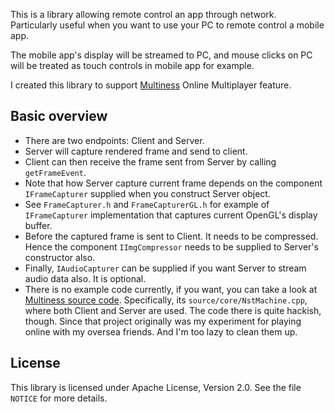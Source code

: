 This is a library allowing remote control an app through network.
Particularly useful when you want to use your PC to remote control a mobile app.

The mobile app's display will be streamed to PC, and mouse clicks on PC will be
treated as touch controls in mobile app for example.

I created this library to support [Multiness](https://lehoangquyenblog.wordpress.com/published-games/74-2/)
Online Multiplayer feature.

## Basic overview
* There are two endpoints: Client and Server.
* Server will capture rendered frame and send to client.
* Client can then receive the frame sent from Server by calling `getFrameEvent`.
* Note that how Server capture current frame depends on the component `IFrameCapturer` supplied when you construct Server object.
* See `FrameCapturer.h` and `FrameCapturerGL.h` for example of `IFrameCapturer` implementation that captures current OpenGL's display buffer.
* Before the captured frame is sent to Client. It needs to be compressed. Hence the component `IImgCompressor` needs to be supplied to Server's constructor also.
* Finally, `IAudioCapturer` can be supplied if you want Server to stream audio data also. It is optional.
* There is no example code currently, if you want, you can take a look at [Multiness source code](https://github.com/kakashidinho/Multiness). Specifically, its `source/core/NstMachine.cpp`, where both Client and Server are used. The code there is quite hackish, though. Since that project originally was my experiment for playing online with my oversea friends. And I'm too lazy to clean them up.

## License
This library is licensed under Apache License, Version 2.0. See the file `NOTICE`
for more details.
